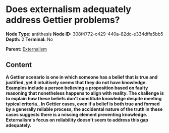 # Does externalism adequately address Gettier problems?

**Node Type:** antithesis
**Node ID:** 308f4772-c429-440a-82dc-e334dffa5bb5
**Depth:** 2
**Terminal:** No

**Parent:** [Externalism](externalism.md)

## Content

**A Gettier scenario is one in which someone has a belief that is true and justified, yet it intuitively seems that they do not have knowledge. Examples include a person believing a proposition based on faulty reasoning that nonetheless happens to align with reality. The challenge is to explain how these beliefs don't constitute knowledge despite meeting typical criteria.**, **In Gettier cases, even if a belief is both true and formed by a generally reliable process, the accidental nature of the truth in these cases suggests there is a missing element preventing knowledge. Externalism's focus on reliability doesn't seem to address this gap adequately.**
